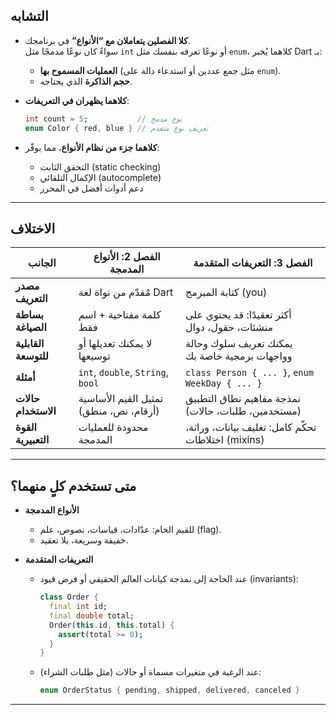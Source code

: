 ## التشابه

- **كلا الفصلين يتعاملان مع “الأنواع”** في برنامجك.  
  سواءً كان نوعًا مدمجًا مثل `int` أو نوعًا تعرفه بنفسك مثل `enum`، كلاهما يُخبر Dart بـ:
  - **العمليات المسموح بها** (مثل جمع عددين أو استدعاء دالة على `enum`).  
  - **حجم الذاكرة** الذي يحتاجه.

- **كلاهما يظهران في التعريفات**:
  ```dart
  int count = 5;           // نوع مدمج
  enum Color { red, blue } // تعريف نوع متقدم
  ```

- **كلاهما جزء من نظام الأنواع**، مما يوفّر:
  - التحقق الثابت (static checking)
  - الإكمال التلقائي (autocomplete)
  - دعم أدوات أفضل في المحرر

---

## الاختلاف

| الجانب                | الفصل 2: الأنواع المدمجة             | الفصل 3: التعريفات المتقدمة           |
|-----------------------|--------------------------------------|----------------------------------------|
| **مصدر التعريف**      | مُقدّم من نواة لغة Dart               | كتابة المبرمج (you)                    |
| **بساطة الصياغة**     | كلمة مفتاحية + اسم فقط               | أكثر تعقيدًا: قد يحتوي على منشئات، حقول، دوال      |
| **القابلية للتوسعة**  | لا يمكنك تعديلها أو توسيعها          | يمكنك تعريف سلوك وحالة وواجهات برمجية خاصة بك       |
| **أمثلة**            | `int`, `double`, `String`, `bool`     | `class Person { ... }`, `enum WeekDay { ... }`      |
| **حالات الاستخدام**  | تمثيل القيم الأساسية (أرقام، نص، منطق) | نمذجة مفاهيم نطاق التطبيق (مستخدمين، طلبات، حالات) |
| **القوة التعبيرية**   | محدودة للعمليات المدمجة               | تحكّم كامل: تغليف بيانات، وراثة، اختلاطات (mixins)  |

---

## متى تستخدم كلٍ منهما؟

- **الأنواع المدمجة**  
  - للقيم الخام: عدّادات، قياسات، نصوص، علم (flag).  
  - خفيفة وسريعة، بلا تعقيد.

- **التعريفات المتقدمة**  
  - عند الحاجة إلى نمذجة كيانات العالم الحقيقي أو فرض قيود (invariants):  
    ```dart
    class Order {
      final int id;
      final double total;
      Order(this.id, this.total) {
        assert(total >= 0);
      }
    }
    ```  
  - عند الرغبة في متغيرات مسماة أو حالات (مثل طلبات الشراء):  
    ```dart
    enum OrderStatus { pending, shipped, delivered, canceled }
    ```  

---

